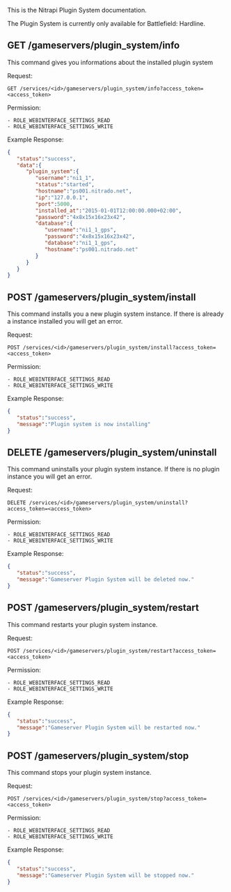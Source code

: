 This is the Nitrapi Plugin System documentation. 

The Plugin System is currently only available for Battlefield: Hardline.

## GET /gameservers/plugin_system/info

This command gives you informations about the installed plugin system

Request:
```
GET /services/<id>/gameservers/plugin_system/info?access_token=<access_token>
```

Permission:
```
- ROLE_WEBINTERFACE_SETTINGS_READ
- ROLE_WEBINTERFACE_SETTINGS_WRITE
```

Example Response:
```json
{
   "status":"success",
   "data":{
      "plugin_system":{
         "username":"ni1_1",
         "status":"started",
         "hostname":"ps001.nitrado.net",
         "ip":"127.0.0.1",
         "port":5000,
         "installed_at":"2015-01-01T12:00:00.000+02:00",
         "password":"4x8x15x16x23x42",
         "database":{
            "username":"ni1_1_gps",
            "password":"4x8x15x16x23x42",
            "database":"ni1_1_gps",
            "hostname":"ps001.nitrado.net"
         }
      }
   }
}
```

## POST /gameservers/plugin_system/install

This command installs you a new plugin system instance.
If there is already a instance installed you will get an error.

Request:
```
POST /services/<id>/gameservers/plugin_system/install?access_token=<access_token>
```

Permission:
```
- ROLE_WEBINTERFACE_SETTINGS_READ
- ROLE_WEBINTERFACE_SETTINGS_WRITE
```

Example Response:
```json
{
   "status":"success",
   "message":"Plugin system is now installing"
}
```

## DELETE /gameservers/plugin_system/uninstall

This command uninstalls your plugin system instance.
If there is no plugin instance you will get an error.

Request:
```
DELETE /services/<id>/gameservers/plugin_system/uninstall?access_token=<access_token>
```

Permission:
```
- ROLE_WEBINTERFACE_SETTINGS_READ
- ROLE_WEBINTERFACE_SETTINGS_WRITE
```

Example Response:
```json
{
   "status":"success",
   "message":"Gameserver Plugin System will be deleted now."
}
```

## POST /gameservers/plugin_system/restart

This command restarts your plugin system instance. 

Request:
```
POST /services/<id>/gameservers/plugin_system/restart?access_token=<access_token>
```

Permission:
```
- ROLE_WEBINTERFACE_SETTINGS_READ
- ROLE_WEBINTERFACE_SETTINGS_WRITE
```

Example Response:
```json
{
   "status":"success",
   "message":"Gameserver Plugin System will be restarted now."
}
```

## POST /gameservers/plugin_system/stop

This command stops your plugin system instance. 

Request:
```
POST /services/<id>/gameservers/plugin_system/stop?access_token=<access_token>
```

Permission:
```
- ROLE_WEBINTERFACE_SETTINGS_READ
- ROLE_WEBINTERFACE_SETTINGS_WRITE
```

Example Response:
```json
{
   "status":"success",
   "message":"Gameserver Plugin System will be stopped now."
}
```